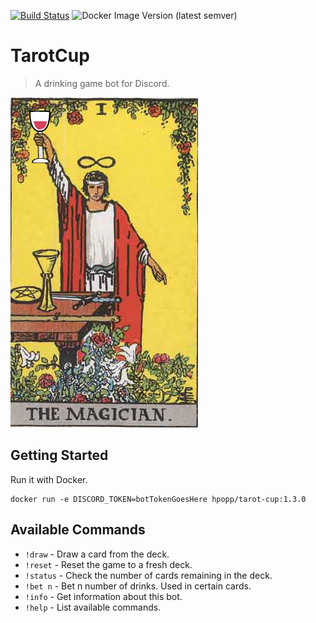 [![Build Status](https://travis-ci.org/hpopp/tarot-cup.svg?branch=master)](https://travis-ci.org/hpopp/tarot-cup)
![Docker Image Version (latest semver)](https://img.shields.io/docker/v/hpopp/tarot-cup)

# TarotCup
> A drinking game bot for Discord.

![Tarot Cup](https://raw.githubusercontent.com/hpopp/tarot-cup/master/tarot-cup.jpg)

## Getting Started

Run it with Docker.

```
docker run -e DISCORD_TOKEN=botTokenGoesHere hpopp/tarot-cup:1.3.0
```

## Available Commands

- `!draw` - Draw a card from the deck.
- `!reset` - Reset the game to a fresh deck.
- `!status` - Check the number of cards remaining in the deck.
- `!bet n` - Bet n number of drinks. Used in certain cards.
- `!info` - Get information about this bot.
- `!help` - List available commands.
